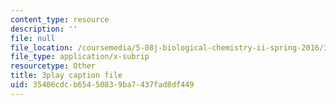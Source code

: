 ```yaml
---
content_type: resource
description: ''
file: null
file_location: /coursemedia/5-08j-biological-chemistry-ii-spring-2016/35406cdcb65450839ba7437fad8df449_UzMEzYQOFRA.vtt
file_type: application/x-subrip
resourcetype: Other
title: 3play caption file
uid: 35406cdc-b654-5083-9ba7-437fad8df449
---
```

